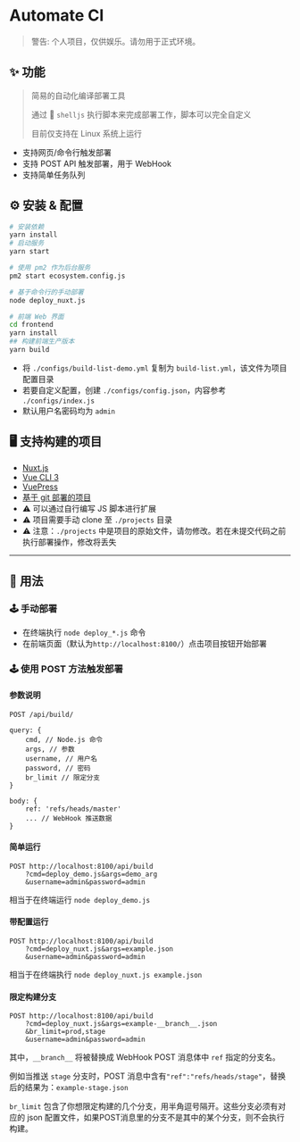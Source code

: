 # Automate CI

> 警告: 个人项目，仅供娱乐。请勿用于正式环境。

## ✨ 功能

> 简易的自动化编译部署工具
> 
> 通过 🐚 `shelljs` 执行脚本来完成部署工作，脚本可以完全自定义
> 
> 目前仅支持在 Linux 系统上运行

- 支持网页/命令行触发部署
- 支持 POST API 触发部署，用于 WebHook
- 支持简单任务队列

## ⚙ 安装 & 配置

```sh
# 安装依赖
yarn install
# 启动服务
yarn start

# 使用 pm2 作为后台服务
pm2 start ecosystem.config.js

# 基于命令行的手动部署
node deploy_nuxt.js

# 前端 Web 界面
cd frontend
yarn install
## 构建前端生产版本
yarn build
```

- 将 `./configs/build-list-demo.yml` 复制为 `build-list.yml`，该文件为项目配置目录
- 若要自定义配置，创建 `./configs/config.json`，内容参考 `./configs/index.js`
- 默认用户名密码均为 `admin`

## 🖥️ 支持构建的项目

- [Nuxt.js](./deploy_nuxt.md)
- [Vue CLI 3](./deploy_vuecli3.js)
- [VuePress](./deploy_vuepress.js)
- [基于 git 部署的项目](./deploy_git.js)
- ⚠ 可以通过自行编写 JS 脚本进行扩展
- ⚠ 项目需要手动 clone 至 `./projects` 目录
- ⚠ 注意：`./projects` 中是项目的原始文件，请勿修改。若在未提交代码之前执行部署操作，修改将丢失

---

## 🔮 用法

### 🕹 手动部署

- 在终端执行 `node deploy_*.js` 命令
- 在前端页面（默认为`http://localhost:8100/`）点击项目按钮开始部署

### 🕹 使用 POST 方法触发部署

#### 参数说明

```
POST /api/build/

query: {
    cmd, // Node.js 命令
    args, // 参数
    username, // 用户名
    password, // 密码
    br_limit // 限定分支
}

body: {
    ref: 'refs/heads/master'
    ... // WebHook 推送数据
}
```

#### 简单运行

```
POST http://localhost:8100/api/build
	?cmd=deploy_demo.js&args=demo_arg
	&username=admin&password=admin
```

相当于在终端运行 `node deploy_demo.js`

#### 带配置运行

```
POST http://localhost:8100/api/build
	?cmd=deploy_nuxt.js&args=example.json
	&username=admin&password=admin
```
相当于在终端执行 `node deploy_nuxt.js example.json`

#### 限定构建分支

```
POST http://localhost:8100/api/build
	?cmd=deploy_nuxt.js&args=example-__branch__.json
    &br_limit=prod,stage
    &username=admin&password=admin
```

其中，`__branch__` 将被替换成 WebHook POST 消息体中 `ref` 指定的分支名。

例如当推送 `stage` 分支时，POST 消息中含有`"ref":"refs/heads/stage"`，替换后的结果为：`example-stage.json`

`br_limit` 包含了你想限定构建的几个分支，用半角逗号隔开。这些分支必须有对应的 json 配置文件，如果POST消息里的分支不是其中的某个分支，则不会执行构建。
